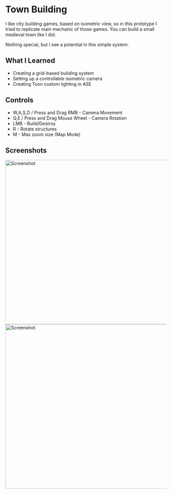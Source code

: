 # Town Building
 
I like city building games, based on isometric view, so in this prototype I tried to replicate main mechanic of those games. You can build a small medieval town like I did.

Nothing special, but I see a potential in this simple system.

## What I Learned
* Creating a grid-based building system
* Setting up a controllable isometric camera
* Creating Toon custom lighting in ASE

## Controls
* W,A,S,D / Press and Drag RMB - Camera Movement
* Q,E / Press and Drag Mouse Wheel - Camera Rotation
* LMB - Build/Destroy
* R - Rotate structures
* M - Max zoom size (Map Mode)

## Screenshots

<img alt="Screenshot" width="512" align="center" src="https://i.imgur.com/e9Ngu63.png">
<img alt="Screenshot" width="512" align="center" src="https://i.imgur.com/Ofjd1rS.png">
